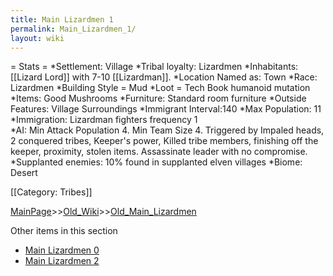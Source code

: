 ```yaml
---
title: Main Lizardmen 1
permalink: Main_Lizardmen_1/
layout: wiki
---
```

= Stats =
*Settlement: Village
*Tribal loyalty: Lizardmen
*Inhabitants: [[Lizard Lord]] with 7-10 [[Lizardman]].
*Location Named as: Town
*Race: Lizardmen
*Building Style = Mud
*Loot = Tech Book humanoid mutation
*Items: Good Mushrooms
*Furniture: Standard room furniture
*Outside Features: Village Surroundings 
*Immigrant Interval:140
*Max Population: 11 
*Immigration: Lizardman fighters  frequency 1  
*AI: Min Attack Population 4. Min Team Size 4. Triggered by Impaled heads, 2 conquered tribes, Keeper's power, Killed tribe members, finishing off the keeper, proximity, stolen items. Assassinate leader with no compromise.
*Supplanted enemies: 10% found in supplanted elven villages
*Biome: Desert
 
[[Category: Tribes]]

[MainPage](/keeperrl_wiki/ "wikilink")>>[Old_Wiki](/keeperrl_wiki/Old_Wiki "wikilink")>>[Old_Main_Lizardmen](/keeperrl_wiki/Old_Main_Lizardmen "wikilink")

Other items in this section
-    [Main Lizardmen 0](/keeperrl_wiki/Main_Lizardmen_0 "wikilink")
-    [Main Lizardmen 2](/keeperrl_wiki/Main_Lizardmen_2 "wikilink")
